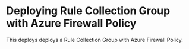 # Deploying Rule Collection Group with Azure Firewall Policy

This deploys deploys a Rule Collection Group with Azure Firewall Policy.
